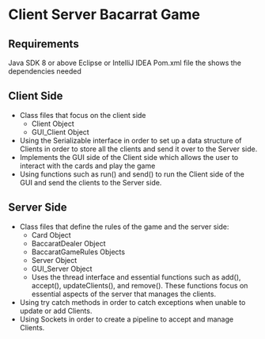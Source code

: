 # Client Server Bacarrat Game

## Requirements
Java SDK 8 or above
Eclipse or IntelliJ IDEA
Pom.xml file the shows the dependencies needed 

## Client Side
* Class files that focus on the client side
    * Client Object
    * GUI_Client Object
* Using the Serializable interface in order to set up a data structure of Clients in order to store all the clients and send it over to the Server side. 
* Implements the GUI side of the Client side which allows the user to interact with the cards and play the game
* Using functions such as run() and send() to run the Client side of the GUI and send the clients to the Server side.

## Server Side
* Class files that define the rules of the game and the server side:
    * Card Object
    * BaccaratDealer Object
    * BaccaratGameRules Objects
    * Server Object
    * GUI_Server Object
    * Uses the thread interface and essential functions such as add(), accept(), updateClients(), and remove(). These functions focus on essential aspects of the server that manages the clients. 
* Using try catch methods in order to catch exceptions when unable to update or add Clients. 
* Using Sockets in order to create a pipeline to accept and manage Clients.
